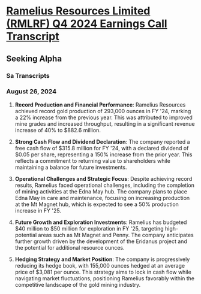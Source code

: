 # [Ramelius Resources Limited (RMLRF) Q4 2024 Earnings Call Transcript](https://advance.lexis.com/api/document?collection=news&id=urn:contentItem:6CTM-YXN1-F11P-X3V5-00000-00&context=1519360)
## Seeking Alpha
### Sa Transcripts
### August 26, 2024

1. **Record Production and Financial Performance**: Ramelius Resources achieved record gold production of 293,000 ounces in FY '24, marking a 22% increase from the previous year. This was attributed to improved mine grades and increased throughput, resulting in a significant revenue increase of 40% to $882.6 million.

2. **Strong Cash Flow and Dividend Declaration**: The company reported a free cash flow of $315.8 million for FY '24, with a declared dividend of $0.05 per share, representing a 150% increase from the prior year. This reflects a commitment to returning value to shareholders while maintaining a balance for future investments.

3. **Operational Challenges and Strategic Focus**: Despite achieving record results, Ramelius faced operational challenges, including the completion of mining activities at the Edna May hub. The company plans to place Edna May in care and maintenance, focusing on increasing production at the Mt Magnet hub, which is expected to see a 50% production increase in FY '25.

4. **Future Growth and Exploration Investments**: Ramelius has budgeted $40 million to $50 million for exploration in FY '25, targeting high-potential areas such as Mt Magnet and Penny. The company anticipates further growth driven by the development of the Eridanus project and the potential for additional resource ounces.

5. **Hedging Strategy and Market Position**: The company is progressively reducing its hedge book, with 155,000 ounces hedged at an average price of $3,081 per ounce. This strategy aims to lock in cash flow while navigating market fluctuations, positioning Ramelius favorably within the competitive landscape of the gold mining industry.